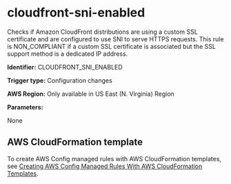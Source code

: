 # cloudfront\-sni\-enabled<a name="cloudfront-sni-enabled"></a>

Checks if Amazon CloudFront distributions are using a custom SSL certificate and are configured to use SNI to serve HTTPS requests\. This rule is NON\_COMPLIANT if a custom SSL certificate is associated but the SSL support method is a dedicated IP address\. 

**Identifier:** CLOUDFRONT\_SNI\_ENABLED

**Trigger type:** Configuration changes

**AWS Region:** Only available in US East \(N\. Virginia\) Region

**Parameters:**

None  

## AWS CloudFormation template<a name="w2aac12c31c27b9c85c15"></a>

To create AWS Config managed rules with AWS CloudFormation templates, see [Creating AWS Config Managed Rules With AWS CloudFormation Templates](aws-config-managed-rules-cloudformation-templates.md)\.
